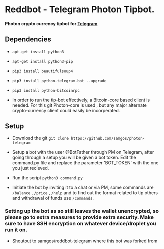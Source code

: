 # Reddbot - Telegram Photon Tipbot.
 
#### Photon crypto currency tipbot for [Telegram](https://telegram.org)


## Dependencies 

*  `apt-get install python3`
*  `apt-get install python3-pip`
*  `pip3 install beautifulsoup4`
*  `pip3 install python-telegram-bot --upgrade`
*  `pip3 install python-bitcoinrpc `

* In order to run the tip-bot effectively, a Bitcoin-core based client is needed. For this git Photon-core is used , but any major alternate crypto-currency client could easily be incorperated. 

## Setup

* Download the git
`git clone https://github.com/samgos/photon-telegram`

* Setup a bot with the user @BotFather through PM on Telegram, after going through a setup you will be given a bot token. Edit the command.py file and replace the parameter 'BOT_TOKEN' with the one you just recieved. 

*  Run the script 
`python3 command.py`

*  Initiate the bot by inviting it to a chat or via PM, some commands are `/balance` , `/price` , `/help` and to find out the format related to tip others and withdrawal of funds use `/commands`.

### Setting up the bot as so still leaves the wallet unencrypted, so please go to extra measures to provide extra security. Make sure to have SSH encryption on whatever device/droplet you run it on. 

*  Shoutout to samgos/reddbot-telegram where this bot was forked from



